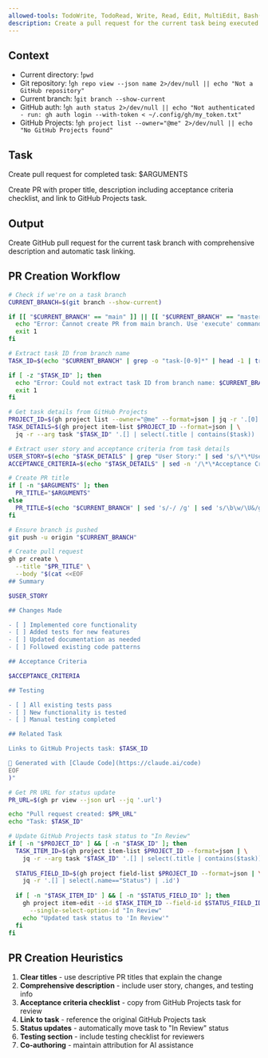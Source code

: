 ```yaml
---
allowed-tools: TodoWrite, TodoRead, Write, Read, Edit, MultiEdit, Bash(git *), Bash(gh *), Glob, Grep, LS, WebFetch, WebSearch, Task, mcp__codeloops__*
description: Create a pull request for the current task being executed
---
```


## Context

- Current directory: !`pwd`
- Git repository: !`gh repo view --json name 2>/dev/null || echo "Not a GitHub repository"`
- Current branch: !`git branch --show-current`
- GitHub auth: !`gh auth status 2>/dev/null || echo "Not authenticated - run: gh auth login --with-token < ~/.config/gh/my_token.txt"`
- GitHub Projects: !`gh project list --owner="@me" 2>/dev/null || echo "No GitHub Projects found"`

## Task

Create pull request for completed task: $ARGUMENTS

Create PR with proper title, description including acceptance criteria checklist, and link to GitHub Projects task.

## Output

Create GitHub pull request for the current task branch with comprehensive description and automatic task linking.

## PR Creation Workflow

```bash
# Check if we're on a task branch
CURRENT_BRANCH=$(git branch --show-current)

if [[ "$CURRENT_BRANCH" == "main" ]] || [[ "$CURRENT_BRANCH" == "master" ]]; then
  echo "Error: Cannot create PR from main branch. Use 'execute' command to create a task branch first."
  exit 1
fi

# Extract task ID from branch name
TASK_ID=$(echo "$CURRENT_BRANCH" | grep -o "task-[0-9]*" | head -1 | tr '[:lower:]' '[:upper:]')

if [ -z "$TASK_ID" ]; then
  echo "Error: Could not extract task ID from branch name: $CURRENT_BRANCH"
  exit 1
fi

# Get task details from GitHub Projects
PROJECT_ID=$(gh project list --owner="@me" --format=json | jq -r '.[0].id')
TASK_DETAILS=$(gh project item-list $PROJECT_ID --format=json | \
  jq -r --arg task "$TASK_ID" '.[] | select(.title | contains($task)) | .content.body')

# Extract user story and acceptance criteria from task details
USER_STORY=$(echo "$TASK_DETAILS" | grep "User Story:" | sed 's/\*\*User Story:\*\* //')
ACCEPTANCE_CRITERIA=$(echo "$TASK_DETAILS" | sed -n '/\*\*Acceptance Criteria:\*\*/,/\*\*Dependencies:\*\*/p' | head -n -1)

# Create PR title
if [ -n "$ARGUMENTS" ]; then
  PR_TITLE="$ARGUMENTS"
else
  PR_TITLE=$(echo "$CURRENT_BRANCH" | sed 's/-/ /g' | sed 's/\b\w/\U&/g')
fi

# Ensure branch is pushed
git push -u origin "$CURRENT_BRANCH"

# Create pull request
gh pr create \
  --title "$PR_TITLE" \
  --body "$(cat <<EOF
## Summary

$USER_STORY

## Changes Made

- [ ] Implemented core functionality
- [ ] Added tests for new features
- [ ] Updated documentation as needed
- [ ] Followed existing code patterns

## Acceptance Criteria

$ACCEPTANCE_CRITERIA

## Testing

- [ ] All existing tests pass
- [ ] New functionality is tested
- [ ] Manual testing completed

## Related Task

Links to GitHub Projects task: $TASK_ID

🤖 Generated with [Claude Code](https://claude.ai/code)
EOF
)"

# Get PR URL for status update
PR_URL=$(gh pr view --json url --jq '.url')

echo "Pull request created: $PR_URL"
echo "Task: $TASK_ID"

# Update GitHub Projects task status to "In Review"
if [ -n "$PROJECT_ID" ] && [ -n "$TASK_ID" ]; then
  TASK_ITEM_ID=$(gh project item-list $PROJECT_ID --format=json | \
    jq -r --arg task "$TASK_ID" '.[] | select(.title | contains($task)) | .id')
  
  STATUS_FIELD_ID=$(gh project field-list $PROJECT_ID --format=json | \
    jq -r '.[] | select(.name=="Status") | .id')
  
  if [ -n "$TASK_ITEM_ID" ] && [ -n "$STATUS_FIELD_ID" ]; then
    gh project item-edit --id $TASK_ITEM_ID --field-id $STATUS_FIELD_ID \
      --single-select-option-id "In Review"
    echo "Updated task status to 'In Review'"
  fi
fi
```

## PR Creation Heuristics

1. **Clear titles** - use descriptive PR titles that explain the change
2. **Comprehensive description** - include user story, changes, and testing info
3. **Acceptance criteria checklist** - copy from GitHub Projects task for review
4. **Link to task** - reference the original GitHub Projects task
5. **Status updates** - automatically move task to "In Review" status
6. **Testing section** - include testing checklist for reviewers
7. **Co-authoring** - maintain attribution for AI assistance